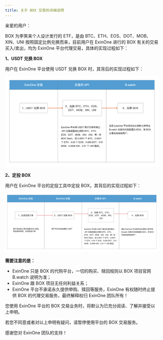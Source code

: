 ```yaml
---
title: 关于 BOX 交易的详细说明
---
```


亲爱的用户：

BOX 为李笑来个人设计发行的 ETF，是由 BTC、ETH、EOS、DOT、MOB、XIN、UNI 按照固定比例兑换而来，目前用户在 ExinOne 进行的 BOX 有关的交易买入/卖出，均为 ExinOne 平台代理交易，具体的实现过程如下：

**1、USDT 兑换 BOX**

用户在 ExinOne 平台使用 USDT 兑换 BOX 时，其背后的实现过程如下：

![img](./1.png)

**2、定投 BOX**

用户在 ExinOne 平台的定投工具中定投 BOX，其背后的实现过程如下：

![img](./2.png)

**需要注意的是：**

- ExinOne 只是 BOX 的代购平台，一切的购买、赎回规则以 BOX 项目官网 B.watch 说明为准；
- ExinOne 跟 BOX 项目无任何利益关系；
- ExinOne 平台不承诺永久提供申购、赎回等服务，ExinOne 有权随时终止提供 BOX 的代理交易服务，最终解释权归 ExinOne 团队所有！

您使用 ExinOne 平台的 BOX 交易业务时，将默认为已充分阅读、了解并接受以上申明。

若您不同意或者对以上申明有疑问，请暂停使用平台的 BOX 交易服务。



感谢您对 ExinOne 团队的支持！